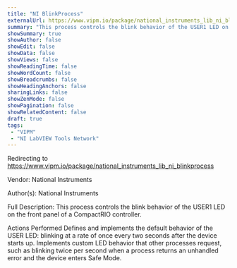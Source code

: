 ```yaml
---
title: "NI BlinkProcess"
externalUrl: https://www.vipm.io/package/national_instruments_lib_ni_blinkprocess
summary: "This process controls the blink behavior of the USER1 LED on the front panel of a CompactRIO controller."
showSummary: true
showAuthor: false
showEdit: false
showData: false
showViews: false
showReadingTime: false
showWordCount: false
showBreadcrumbs: false
showHeadingAnchors: false
sharingLinks: false
showZenMode: false
showPagination: false
showRelatedContent: false
draft: true
tags:
 - "VIPM"
 - "NI LabVIEW Tools Network"
---
```


Redirecting to https://www.vipm.io/package/national_instruments_lib_ni_blinkprocess

Vendor: National Instruments

Author(s): National Instruments
 
Full Description:
This process controls the blink behavior of the USER1 LED on the front panel of a CompactRIO controller.

Actions Performed
Defines and implements the default behavior of the USER LED: blinking at a rate of once every two seconds after the device starts up. 
Implements custom LED behavior that other processes request, such as blinking twice per second when a process returns an unhandled error and the device enters Safe Mode.